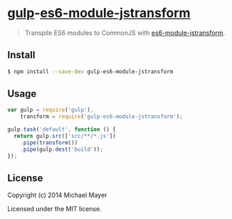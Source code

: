 # [gulp](http://gulpjs.com)-[es6-module-jstransform](https://github.com/andreypopp/es6-module-jstransform)

> Transpile ES6 modules to CommonJS with [es6-module-jstransform](https://github.com/andreypopp/es6-module-jstransform).

## Install

```bash
$ npm install --save-dev gulp-es6-module-jstransform
```

## Usage

```js
var gulp = require('gulp'),
    transform = require('gulp-es6-module-jstransform');

gulp.task('default', function () {
  return gulp.src(['src/**/*.js'])
    .pipe(transform())
    .pipe(gulp.dest('build'));
});
```

## License

Copyright (c) 2014 Michael Mayer

Licensed under the MIT license.
